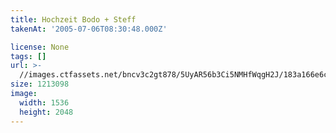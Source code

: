 ```yaml
---
title: Hochzeit Bodo + Steff
takenAt: '2005-07-06T08:30:48.000Z'

license: None
tags: []
url: >-
  //images.ctfassets.net/bncv3c2gt878/5UyAR56b3Ci5NMHfWqgH2J/183a166e6ce15fa3b3801795a7d4cd5a/hochzeit-bodo--steff_4559744753_o
size: 1213098
image:
  width: 1536
  height: 2048
---
```


